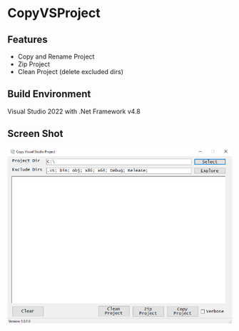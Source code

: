 # CopyVSProject

## Features
* Copy and Rename Project
* Zip Project
* Clean Project (delete excluded dirs)

## Build Environment

Visual Studio 2022 with .Net Framework v4.8

## Screen Shot

![Screenshot](CopyVSProject.png)
 
